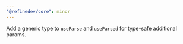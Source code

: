 ```yaml
---
"@refinedev/core": minor
---
```


Add a generic type to `useParse` and `useParsed` for type-safe additional params.
